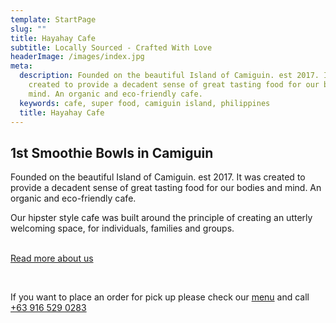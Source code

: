 ```yaml
---
template: StartPage
slug: ""
title: Hayahay Cafe
subtitle: Locally Sourced - Crafted With Love
headerImage: /images/index.jpg
meta:
  description: Founded on the beautiful Island of Camiguin. est 2017. It was
    created to provide a decadent sense of great tasting food for our bodies and
    mind. An organic and eco-friendly cafe.
  keywords: cafe, super food, camiguin island, philippines
  title: Hayahay Cafe
---
```

## 1st Smoothie Bowls in Camiguin

Founded on the beautiful Island of Camiguin. est 2017. It was created to provide a decadent sense of great tasting food for our bodies and mind. An organic and eco-friendly cafe.

Our hipster style cafe was built around the principle of creating an utterly welcoming space, for individuals, families and groups.

<br />
<a class="btn btn-primary" href="/about" data-cy="startPageAboutButton">Read more about us</a>

<p>&nbsp;</p>

If you want to place an order for pick up please check our <a href="/menu">menu</a> and call <a class="btn btn-primary btn-sm" href="tel:+639165290283">+63 916 529 0283</a>

